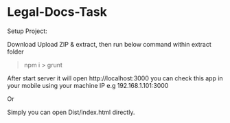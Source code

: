 # Legal-Docs-Task
Setup Project:

Download Upload ZIP & extract, then run below command within extract folder
>npm i > grunt

After start server it will open http://localhost:3000
you can check this app in your mobile using your machine IP
e.g 192.168.1.101:3000

Or 

Simply you can open Dist/index.html directly.
